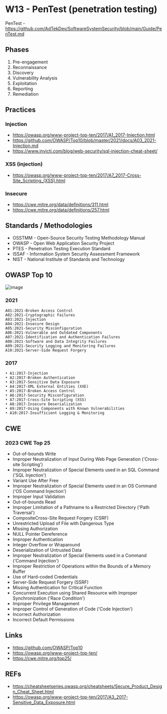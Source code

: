 
# W13 - PenTest (penetration testing)

PenTest - https://github.com/AdTekDev/SoftwareSystemSecurity/blob/main/Guide/PenTest.md  

## Phases
1. Pre-engagement
2. Reconnaissance
3. Discovery
4. Vulnerability Analysis
5. Exploitation
6. Reporting
7. Remediation

## Practices

### Injection
- https://owasp.org/www-project-top-ten/2017/A1_2017-Injection.html
- https://github.com/OWASP/Top10/blob/master/2021/docs/A03_2021-Injection.md
- https://www.invicti.com/blog/web-security/sql-injection-cheat-sheet/
  
### XSS (injection)
- https://owasp.org/www-project-top-ten/2017/A7_2017-Cross-Site_Scripting_(XSS).html
  
### Insecure
- https://cwe.mitre.org/data/definitions/311.html
- https://cwe.mitre.org/data/definitions/257.html

## Standards / Methodologies

- OSSTMM - Open-Source Security Testing Methodology Manual
- OWASP - Open Web Application Security Project
- PTES - Penetration Testing Execution Standard
- ISSAF - Information System Security Assessment Framework
- NIST - National Institute of Standards and Technology

## OWASP Top 10
![image](https://github.com/user-attachments/assets/7757e2be-ca2c-4b62-9640-fe11ab4b6aed)

### 2021
```
A01:2021-Broken Access Control
A02:2021-Cryptographic Failures
A03:2021-Injection
A04:2021-Insecure Design
A05:2021-Security Misconfiguration
A06:2021-Vulnerable and Outdated Components
A07:2021-Identification and Authentication Failures
A08:2021-Software and Data Integrity Failures
A09:2021-Security Logging and Monitoring Failures
A10:2021-Server-Side Request Forgery
```

### 2017
```
• A1:2017-Injection
• A2:2017-Broken Authentication
• A3:2017-Sensitive Data Exposure
• A4:2017-XML External Entities (XXE)
• A5:2017-Broken Access Control
• A6:2017-Security Misconfiguration
• A7:2017-Cross-Site Scripting (XSS)
• A8:2017-Insecure Deserialization
• A9:2017-Using Components with Known Vulnerabilities
• A10:2017-Insufficient Logging & Monitoring
```

## CWE 

### 2023 CWE Top 25 

* Out-of-bounds Write
* Improper Neutralization of Input During Web Page Generation ('Cross-site Scripting')
* Improper Neutralization of Special Elements used in an SQL Command ('SQL Injection')
* Variant Use After Free
* Improper Neutralization of Special Elements used in an OS Command ('OS Command Injection')
* Improper Input Validation 
* Out-of-bounds Read 
* Improper Limitation of a Pathname to a Restricted Directory ('Path Traversal') 
* CompositeCross-Site Request Forgery (CSRF) 
* Unrestricted Upload of File with Dangerous Type
* Missing Authorization 
* NULL Pointer Dereference 
* Improper Authentication 
* Integer Overflow or Wraparound 
* Deserialization of Untrusted Data 
* Improper Neutralization of Special Elements used in a Command ('Command Injection') 
* Improper Restriction of Operations within the Bounds of a Memory Buffer 
* Use of Hard-coded Credentials 
* Server-Side Request Forgery (SSRF) 
* Missing Authentication for Critical Function 
* Concurrent Execution using Shared Resource with Improper Synchronization ('Race Condition') 
* Improper Privilege Management 
* Improper Control of Generation of Code ('Code Injection') 
* Incorrect Authorization 
* Incorrect Default Permissions 

## Links
- https://github.com/OWASP/Top10
- https://owasp.org/www-project-top-ten/
- https://cwe.mitre.org/top25/

## REFs
- https://cheatsheetseries.owasp.org/cheatsheets/Secure_Product_Design_Cheat_Sheet.html
- https://owasp.org/www-project-top-ten/2017/A3_2017-Sensitive_Data_Exposure.html
- 
